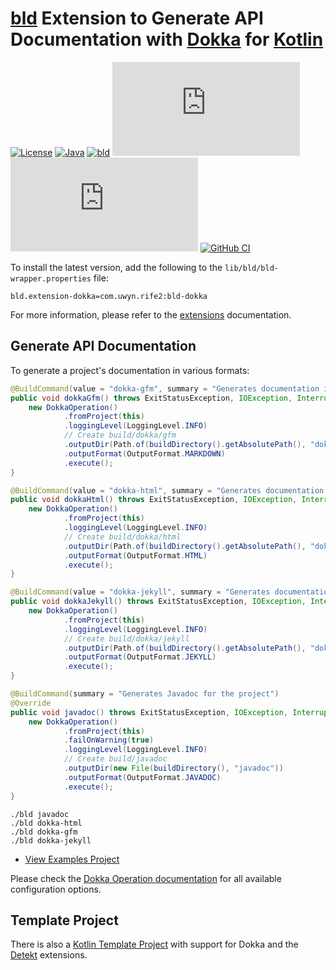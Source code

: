 # [bld](https://rife2.com/bld) Extension to Generate API Documentation with [Dokka](https://github.com/Kotlin/dokka) for [Kotlin](https://kotlinlang.org/)

[![License](https://img.shields.io/badge/license-Apache%20License%202.0-blue.svg)](https://opensource.org/licenses/Apache-2.0)
[![Java](https://img.shields.io/badge/java-17%2B-blue)](https://www.oracle.com/java/technologies/javase/jdk17-archive-downloads.html)
[![bld](https://img.shields.io/badge/2.3.0-FA9052?label=bld&labelColor=2392FF)](https://rife2.com/bld)
[![Release](https://flat.badgen.net/maven/v/metadata-url/repo.rife2.com/releases/com/uwyn/rife2/bld-dokka/maven-metadata.xml?color=blue)](https://repo.rife2.com/#/releases/com/uwyn/rife2/bld-dokka)
[![Snapshot](https://flat.badgen.net/maven/v/metadata-url/repo.rife2.com/snapshots/com/uwyn/rife2/bld-dokka/maven-metadata.xml?label=snapshot)](https://repo.rife2.com/#/snapshots/com/uwyn/rife2/bld-dokka)
[![GitHub CI](https://github.com/rife2/bld-dokka/actions/workflows/bld.yml/badge.svg)](https://github.com/rife2/bld-dokka/actions/workflows/bld.yml)

To install the latest version, add the following to the `lib/bld/bld-wrapper.properties` file:

```properties
bld.extension-dokka=com.uwyn.rife2:bld-dokka
```

For more information, please refer to the [extensions](https://github.com/rife2/bld/wiki/Extensions) documentation.


## Generate API Documentation

To generate a project's documentation in various formats:

```java
@BuildCommand(value = "dokka-gfm", summary = "Generates documentation in GitHub flavored markdown format")
public void dokkaGfm() throws ExitStatusException, IOException, InterruptedException {
    new DokkaOperation()
            .fromProject(this)
            .loggingLevel(LoggingLevel.INFO)
            // Create build/dokka/gfm 
            .outputDir(Path.of(buildDirectory().getAbsolutePath(), "dokka", "gfm").toFile())
            .outputFormat(OutputFormat.MARKDOWN)
            .execute();
}

@BuildCommand(value = "dokka-html", summary = "Generates documentation in HTML format")
public void dokkaHtml() throws ExitStatusException, IOException, InterruptedException {
    new DokkaOperation()
            .fromProject(this)
            .loggingLevel(LoggingLevel.INFO)
            // Create build/dokka/html
            .outputDir(Path.of(buildDirectory().getAbsolutePath(), "dokka", "html").toFile())
            .outputFormat(OutputFormat.HTML)
            .execute();
}

@BuildCommand(value = "dokka-jekyll", summary = "Generates documentation in Jekyll flavored markdown format")
public void dokkaJekyll() throws ExitStatusException, IOException, InterruptedException {
    new DokkaOperation()
            .fromProject(this)
            .loggingLevel(LoggingLevel.INFO)
            // Create build/dokka/jekyll
            .outputDir(Path.of(buildDirectory().getAbsolutePath(), "dokka", "jekkyl").toFile())
            .outputFormat(OutputFormat.JEKYLL)
            .execute();
}

@BuildCommand(summary = "Generates Javadoc for the project")
@Override
public void javadoc() throws ExitStatusException, IOException, InterruptedException {
    new DokkaOperation()
            .fromProject(this)
            .failOnWarning(true)
            .loggingLevel(LoggingLevel.INFO)
            // Create build/javadoc
            .outputDir(new File(buildDirectory(), "javadoc"))
            .outputFormat(OutputFormat.JAVADOC)
            .execute();
}
```

```console
./bld javadoc
./bld dokka-html
./bld dokka-gfm
./bld dokka-jekyll
```

- [View Examples Project](https://github.com/rife2/bld-dokka/tree/main/examples/)

Please check the [Dokka Operation documentation](https://rife2.github.io/bld-dokka/rife/bld/extension/DokkaOperation.html#method-summary)
for all available configuration options.

## Template Project

There is also a [Kotlin Template Project](https://github.com/rife2/kotlin-bld-example) with support for Dokka and the
[Detekt](https://github.com/rife2/bld-detekt) extensions.
